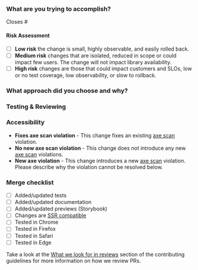 ### What are you trying to accomplish?
<!-- Provide the GitHub issue that this issue closes. Start typing the number or name of the issue after the # below. -->
      
Closes #

<!-- Provide an overview of the changes, including before/after screenshots, videos, or graphs when helpful -->

#### Risk Assessment
  <!-- Please select from one of the following and detail why this level was chosen. Keep in mind how many component uses cases may be affected by your changes when assessing risk. -->

- [ ] **Low risk** the change is small, highly observable, and easily rolled back.
- [ ] **Medium risk** changes that are isolated, reduced in scope or could impact few users. The change will not impact library availability.
- [ ] **High risk** changes are those that could impact customers and SLOs, low or no test coverage, low observability, or slow to rollback.

### What approach did you choose and why?
<!-- This section is a place for you to describe your thought process in making these changes.
     List any tradeoffs you made to take on or pay down tech debt.
     Identify any work you did to mitigate risk.
     Describe any alternative approaches you considered and why you discarded them. -->

### Testing & Reviewing
<!-- Describe any specific details to help reviewers test or review this Pull Request -->


### Accessibility
<!--
  You may remove this section and the "Accessibility" heading above _only_ if the changes in this pull request do not impact UI. Delete all those that don't apply.
  If there are any accessibility-related updates, please describe them here.
-->
* **Fixes axe scan violation** - This change fixes an existing [axe scan](https://thehub.github.com/epd/engineering/dev-practicals/frontend/accessibility/readiness-routine/development/#axe-scans) violation.
* **No new axe scan violation** - This change does not introduce any new [axe scan](https://thehub.github.com/epd/engineering/dev-practicals/frontend/accessibility/readiness-routine/development/#axe-scans) violations.
* **New axe violation** - This change introduces a new [axe scan](https://thehub.github.com/epd/engineering/dev-practicals/frontend/accessibility/readiness-routine/development/#axe-scans) violation. Please describe why the violation cannot be resolved below.

### Merge checklist

- [ ] Added/updated tests
- [ ] Added/updated documentation
- [ ] Added/updated previews (Storybook)
- [ ] Changes are [SSR compatible](https://github.com/primer/react/blob/main/contributor-docs/CONTRIBUTING.md#ssr-compatibility)
- [ ] Tested in Chrome
- [ ] Tested in Firefox
- [ ] Tested in Safari
- [ ] Tested in Edge

Take a look at the [What we look for in reviews](https://github.com/primer/react/blob/main/contributor-docs/CONTRIBUTING.md#what-we-look-for-in-reviews) section of the contributing guidelines for more information on how we review PRs.
